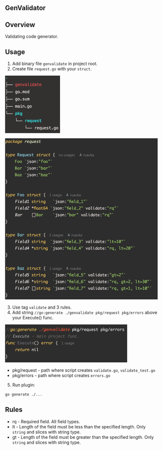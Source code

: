## GenValidator

## Overview
Validating code generator.

## Usage
1. Add binary file `genvalidate` in project root.
2. Create file `request.go` with your `struct`.

<p align="left">
    <img src="assets/tree.png" width="180">
</p>

<p align="left">
    <img src="assets/struct.png" width="500">
</p>

3. Use tag `validate` and 3 rules.
4. Add string `//go:generate ./genvalidate pkg/request pkg/errors` above your Execute() func.
<p align="left">
    <img src="assets/gen.png" width="400">
</p>

  - pkg/request - path where script creates `validate.go`, `validate_test.go`
  - pkg/errors - path where script creates `errors.go`

5. Run plugin:
```bash
go generate ./...
```

## Rules
 - rq - Required field. All field types.
 - lt - Length of the field must be less than the specified length. Only `string` and slices with string type.
 - gt - Length of the field must be greater than the specified length. Only `string` and slices with string type.